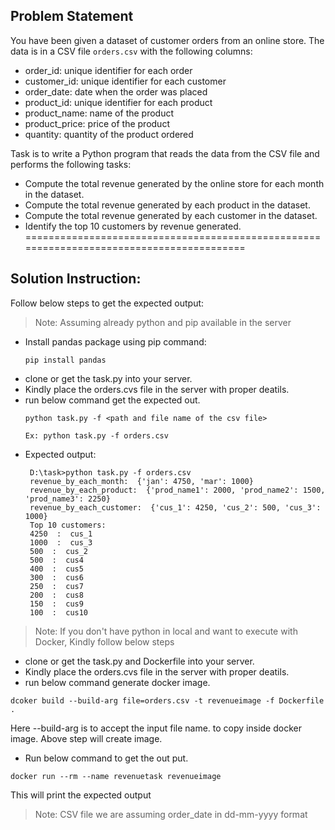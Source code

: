 ## Problem Statement
You have been given a dataset of customer orders from an online store. The data is in a
CSV file `orders.csv` with the following columns:
- order_id: unique identifier for each order
- customer_id: unique identifier for each customer
- order_date: date when the order was placed
- product_id: unique identifier for each product
- product_name: name of the product
- product_price: price of the product
- quantity: quantity of the product ordered

Task is to write a Python program that reads the data from the CSV file and performs
the following tasks:
- Compute the total revenue generated by the online store for each month in the
dataset.
- Compute the total revenue generated by each product in the dataset.
- Compute the total revenue generated by each customer in the dataset.
- Identify the top 10 customers by revenue generated.
=========================================================================================

## Solution Instruction:

Follow below steps to get the expected output:
> Note: Assuming already python and pip available in the server
- Install pandas package using pip command:
   ```
   pip install pandas
   ```
- clone or get the task.py into your server.
- Kindly place the orders.cvs file in the server with proper deatils.
- run below command get the expected out.
   ```
   python task.py -f <path and file name of the csv file>
   ```
   ```
   Ex: python task.py -f orders.csv
   ```
- Expected output:
   ```
    D:\task>python task.py -f orders.csv
    revenue_by_each_month:  {'jan': 4750, 'mar': 1000}
    revenue_by_each_product:  {'prod_name1': 2000, 'prod_name2': 1500, 'prod_name3': 2250}
    revenue_by_each_customer:  {'cus_1': 4250, 'cus_2': 500, 'cus_3': 1000}
    Top 10 customers:
    4250  :  cus_1
    1000  :  cus_3
    500  :  cus_2
    500  :  cus4
    400  :  cus5
    300  :  cus6
    250  :  cus7
    200  :  cus8
    150  :  cus9
    100  :  cus10
   ```
   
> Note: If you don't have python in local and want to execute with Docker, Kindly follow below steps

- clone or get the task.py and Dockerfile into your server.
- Kindly place the orders.cvs file in the server with proper deatils.
- run below command generate docker image.
```
dcoker build --build-arg file=orders.csv -t revenueimage -f Dockerfile .
```
Here --build-arg is to accept the input file name. to copy inside docker image.
Above step will create image.
- Run below command to get the out put.
```
docker run --rm --name revenuetask revenueimage
```
This will print the expected output

> Note: CSV file we are assuming order_date in dd-mm-yyyy format
